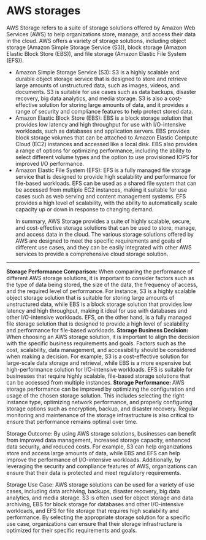# AWS storages

AWS Storage refers to a suite of storage solutions offered by Amazon Web Services (AWS) to help organizations store, manage, and access their data in the cloud. AWS offers a variety of storage solutions, including object storage (Amazon Simple Storage Service (S3)), block storage (Amazon Elastic Block Store (EBS)), and file storage (Amazon Elastic File System (EFS)).

<ul>
<li>
    Amazon Simple Storage Service (S3): S3 is a highly scalable and durable object storage service that is designed to store and retrieve large amounts of unstructured data, such as images, videos, and documents. S3 is suitable for use cases such as data backups, disaster recovery, big data analytics, and media storage. S3 is also a cost-effective solution for storing large amounts of data, and it provides a range of security and compliance features to help protect stored data.
    </li>
    <li>
Amazon Elastic Block Store (EBS): EBS is a block storage solution that provides low latency and high throughput for use with I/O-intensive workloads, such as databases and application servers. EBS provides block storage volumes that can be attached to Amazon Elastic Compute Cloud (EC2) instances and accessed like a local disk. EBS also provides a range of options for optimizing performance, including the ability to select different volume types and the option to use provisioned IOPS for improved I/O performance.
    </li>

<li>
Amazon Elastic File System (EFS): EFS is a fully managed file storage service that is designed to provide high scalability and performance for file-based workloads. EFS can be used as a shared file system that can be accessed from multiple EC2 instances, making it suitable for use cases such as web serving and content management systems. EFS provides a high level of scalability, with the ability to automatically scale capacity up or down in response to changing demand.
    </li>
    
In summary, AWS Storage provides a suite of highly scalable, secure, and cost-effective storage solutions that can be used to store, manage, and access data in the cloud. The various storage solutions offered by AWS are designed to meet the specific requirements and goals of different use cases, and they can be easily integrated with other AWS services to provide a comprehensive cloud storage solution.

</ul>

---

<b>
    Storage Performance Comparison:

</b>
When comparing the performance of different AWS storage solutions, it is important to consider factors such as the type of data being stored, the size of the data, the frequency of access, and the required level of performance. For instance, S3 is a highly scalable object storage solution that is suitable for storing large amounts of unstructured data, while EBS is a block storage solution that provides low latency and high throughput, making it ideal for use with databases and other I/O-intensive workloads. EFS, on the other hand, is a fully managed file storage solution that is designed to provide a high level of scalability and performance for file-based workloads.

<b>
    Storage Business Decision:

</b>
When choosing an AWS storage solution, it is important to align the decision with the specific business requirements and goals. Factors such as the cost, scalability, data management, and accessibility should be considered when making a decision. For example, S3 is a cost-effective solution for large-scale data storage and retrieval, while EBS is a more expensive but high-performance solution for I/O-intensive workloads. EFS is suitable for businesses that require highly scalable, file-based storage solutions that can be accessed from multiple instances.
<b>
    Storage Performance:

</b>
AWS storage performance can be improved by optimizing the configuration and usage of the chosen storage solution. This includes selecting the right instance type, optimizing network performance, and properly configuring storage options such as encryption, backup, and disaster recovery. Regular monitoring and maintenance of the storage infrastructure is also critical to ensure that performance remains optimal over time.

Storage Outcome:
By using AWS storage solutions, businesses can benefit from improved data management, increased storage capacity, enhanced data security, and reduced costs. For example, S3 can help organizations store and access large amounts of data, while EBS and EFS can help improve the performance of I/O-intensive workloads. Additionally, by leveraging the security and compliance features of AWS, organizations can ensure that their data is protected and meet regulatory requirements.

Storage Use Case:
AWS storage solutions can be used for a variety of use cases, including data archiving, backups, disaster recovery, big data analytics, and media storage. S3 is often used for object storage and data archiving, EBS for block storage for databases and other I/O-intensive workloads, and EFS for file storage that requires high scalability and performance. By selecting the appropriate storage solution for a specific use case, organizations can ensure that their storage infrastructure is optimized for their specific requirements and goals.
